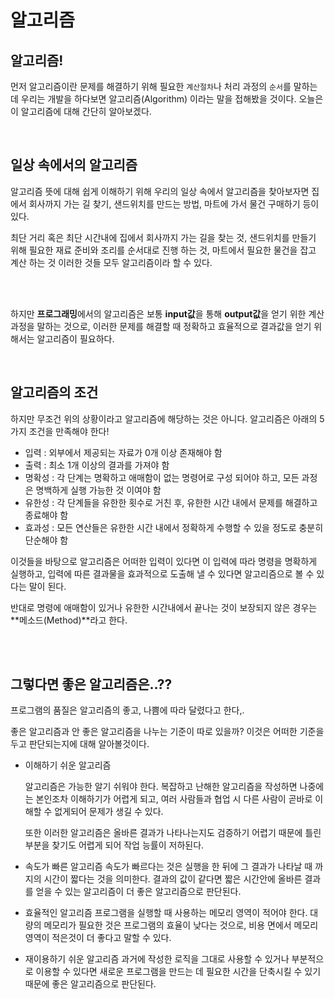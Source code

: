 # 알고리즘
## **알고리즘!**
먼저 알고리즘이란 문제를 해결하기 위해 필요한 `계산절차`나 처리 과정의 `순서`를 말하는데 우리는 개발을 하다보면 알고리즘(Algorithm) 이라는 말을 접해봤을 것이다. 오늘은 이 알고리즘에 대해 간단히 알아보겠다.



<br>

## 일상 속에서의 알고리즘
알고리즘 뜻에 대해 쉽게 이해하기 위해 우리의 일상 속에서 알고리즘을 찾아보자면 집에서 회사까지 가는 길 찾기, 샌드위치를 만드는 방법, 마트에 가서 물건 구매하기 등이 있다.

최단 거리 혹은 최단 시간내에 집에서 회사까지 가는 길을 찾는 것, 샌드위치를 만들기 위해 필요한 재료 준비와 조리를 순서대로 진행 하는 것, 마트에서 필요한 물건을 잡고 계산 하는 것 이러한 것들 모두 알고리즘이라 할 수 있다.

<br>
<br>

하지만 **프로그래밍**에서의 알고리즘은 보통 **input값**을 통해 **output값**을 얻기 위한 계산 과정을 말하는 것으로, 이러한 문제를 해결할 때 정확하고 효율적으로 결과값을 얻기 위해서는 알고리즘이 필요하다.


<br>

## 알고리즘의 조건
하지만 무조건 위의 상황이라고 알고리즘에 해당하는 것은 아니다. 알고리즘은 아래의 5가지 조건을 만족해야 한다!

- 입력 : 외부에서 제공되는 자료가 0개 이상 존재해야 함
- 출력 : 최소 1개 이상의 결과를 가져야 함
- 명확성 : 각 단계는 명확하고 애매함이 없는 명령어로 구성 되어야 하고, 모든 과정은 명백하게 실행 가능한 것 이여야 함
- 유한성 : 각 단계들을 유한한 횟수로 거친 후, 유한한 시간 내에서 문제를 해결하고 종료해야 함
- 효과성 : 모든 연산들은 유한한 시간 내에서 정확하게 수행할 수 있을 정도로 충분히 단순해야 함

이것들을 바탕으로 알고리즘은 어떠한 입력이 있다면 이 입력에 따라 명령을 명확하게 실행하고, 입력에 따른 결과물을 효과적으로 도출해 낼 수 있다면 알고리즘으로 볼 수 있다는 말이 된다.

반대로 명령에 애매함이 있거나 유한한 시간내에서 끝나는 것이 보장되지 않은 경우는 **메소드(Method)**라고 한다.

<br>
<br>

## 그렇다면 좋은 알고리즘은..??
프로그램의 품질은 알고리즘의 좋고, 나쁨에 따라 달렸다고 한다,.

좋은 알고리즘과 안 좋은 알고리즘을 나누는 기준이 따로 있을까? 이것은 어떠한 기준을 두고 판단되는지에 대해 알아볼것이다.

- 이해하기 쉬운 알고리즘
  
  알고리즘은 가능한 알기 쉬워야 한다.
  복잡하고 난해한 알고리즘을 작성하면 나중에는 본인조차 이해하기가 어렵게 되고, 여러 사람들과 협업 시 다른 사람이 곧바로 이해할 수 없게되어 문제가 생길 수 있다.
  
  또한 이러한 알고리즘은 올바른 결과가 나타나는지도 검증하기 어렵기 때문에 틀린 부분을 찾기도 어렵게 되어 작업 능률이 저하된다.


- 속도가 빠른 알고리즘
  속도가 빠르다는 것은 실행을 한 뒤에 그 결과가 나타날 때 까지의 시간이 짧다는 것을 의미한다. 결과의 값이 같다면 짧은 시간안에 올바른 결과를 얻을 수 있는 알고리즘이 더 좋은 알고리즘으로 판단된다.

- 효율적인 알고리즘
  프로그램을 실행할 때 사용하는 메모리 영역이 적어야 한다. 대량의 메모리가 필요한 것은 프로그램의 효율이 낮다는 것으로, 비용 면에서 메모리 영역이 적은것이 더 좋다고 말할 수 있다.

- 재이용하기 쉬운 알고리즘
  과거에 작성한 로직을 그대로 사용할 수 있거나 부분적으로 이용할 수 있다면 새로운 프로그램을 만드는 데 필요한 시간을 단축시킬 수 있기 때문에 좋은 알고리즘으로 판단된다.
